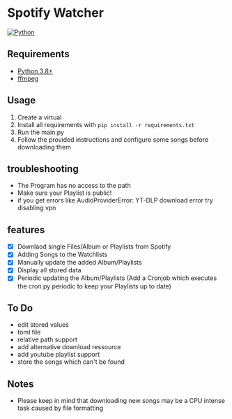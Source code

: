 # Spotify Watcher
[![Python][Python]][Python-url] 

## Requirements
- [Python 3.8+](https://www.python.org/downloads/)
- [ffmpeg](https://ffmpeg.org/download.html)

## Usage
1. Create a virtual 
2. Install all requirements with 
`pip install -r requirements.txt`
3. Run the main.py
4. Follow the provided instructions and configure some songs before downloading them

## troubleshooting
- The Program has no access to the path
- Make sure your Playlist is public!
- if you get errors like AudioProviderError: YT-DLP download error try disabling vpn

## features
- [x] Downlaod single Files/Album or Playlists from Spotify
- [x] Adding Songs to the Watchlists
- [x] Manually update the added Album/Playlists
- [x] Display all stored data
- [x] Periodic updating the Album/Playlists (Add a Cronjob which executes the cron.py periodic to keep your Playlists up to date)

## To Do
- edit stored values
- toml file
- relative path support
- add alternative download ressource
- add youtube playlist support
- store the songs which can't be found

## Notes
- Please keep in mind that downloading new songs may be a CPU intense task caused by file formatting




[Python]: https://img.shields.io/badge/Language-Python-green
[Python-url]: https://www.python.org/

